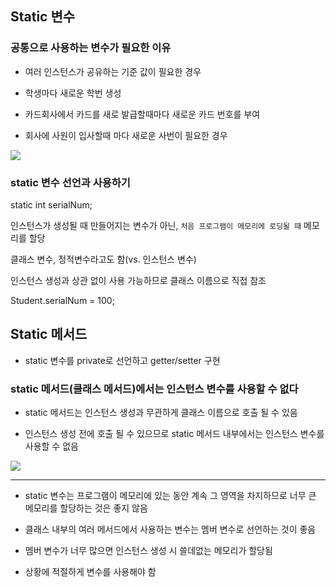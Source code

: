## Static 변수

### 공통으로 사용하는 변수가 필요한 이유

- 여러 인스턴스가 공유하는 기준 값이 필요한 경우

- 학생마다 새로운 학번 생성

- 카드회사에서 카드를 새로 발급할때마다 새로운 카드 번호를 부여

- 회사에 사원이 입사할때 마다 새로운 사번이 필요한 경우

<img src="https://user-images.githubusercontent.com/121005861/229506164-02a93090-b632-46a0-94f1-ec5b67bb6c62.png" />

### static 변수 선언과 사용하기

static int serialNum;

인스턴스가 생성될 때 만들어지는 변수가 아닌, `처음 프로그램이 메모리에 로딩될 때` 메모리를 할당

클래스 변수, 정적변수라고도 함(vs. 인스턴스 변수)

인스턴스 생성과 상관 없이 사용 가능하므로 클래스 이름으로 직접 참조

Student.serialNum = 100;

## Static 메서드

- static 변수를 private로 선언하고 getter/setter 구현

### static 메서드(클래스 메서드)에서는 인스턴스 변수를 사용할 수 없다

- static 메서드는 인스턴스 생성과 무관하게 클래스 이름으로 호출 될 수 있음

- 인스턴스 생성 전에 호출 될 수 있으므로 static 메서드 내부에서는 인스턴스 변수를 사용할 수 없음

<img src="https://user-images.githubusercontent.com/121005861/229513872-c3c83bd7-0bf3-41ce-be8c-d525d7aad550.png" />

---

- static 변수는 프로그램이 메모리에 있는 동안 계속 그 영역을 차지하므로 너무 큰 메모리를 할당하는 것은 좋지 않음

- 클래스 내부의 여러 메서드에서 사용하는 변수는 멤버 변수로 선언하는 것이 좋음

- 멤버 변수가 너무 많으면 인스턴스 생성 시 쓸데없는 메모리가 할당됨

- 상황에 적절하게 변수를 사용해야 함
